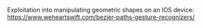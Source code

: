 Exploitation into manipulating geometric shapes on an IOS device: https://www.weheartswift.com/bezier-paths-gesture-recognizers/
